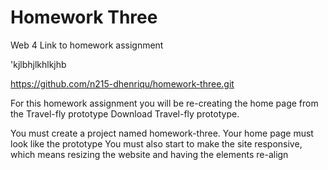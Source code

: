 # Homework Three

Web 4 Link to homework assignment

'kjlbhjlkhlkjhb

https://github.com/n215-dhenriqu/homework-three.git

For this homework assignment you will be re-creating the home page from the Travel-fly prototype Download Travel-fly prototype.

You must create a project named homework-three.
Your home page must look like the prototype
You must also start to make the site responsive, which means resizing the website and having the elements re-align
